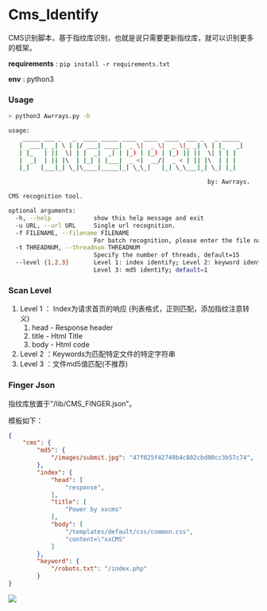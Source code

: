 # Cms_Identify

CMS识别脚本，基于指纹库识别，也就是说只需要更新指纹库，就可以识别更多的框架。

**requirements** : `pip install -r requirements.txt`

**env** : python3

### Usage

```sh
> python3 Awrrays.py -h

usage:
    _____ ___ _   _  ____ _____ ____  ____  ____  ___ _   _ _____
   |  ___|_ _| \ | |/ ___| ____|  _ \|  _ \|  _ \|_ _| \ | |_   _|
   | |_   | ||  \| | |  _|  _| | |_) | |_) | |_) || ||  \| | | |
   |  _|  | || |\  | |_| | |___|  _ <|  __/|  _ < | || |\  | | |
   |_|   |___|_| \_|\____|_____|_| \_\_|   |_| \_\___|_| \_| |_|

                                                        by: Awrrays.

CMS recognition tool.

optional arguments:
  -h, --help            show this help message and exit
  -u URL, --url URL     Single url recognition.
  -f FILENAME, --filename FILENAME
                        For batch recognition, please enter the file name.
  -t THREADNUM, --threadnum THREADNUM
                        Specify the number of threads, default=15
  --level {1,2,3}       Level 1: index identify; Level 2: keyword identify;
                        Level 3: md5 identify; default=1
```

### Scan Level

1. Level 1 ： Index为请求首页的响应  (列表格式，正则匹配，添加指纹注意转义)
   1. head - Response header
   2. title - Html Title
   3. body - Html code
2. Level 2 ：Keywords为匹配特定文件的特定字符串
3. Level 3 ：文件md5值匹配(不推荐)

### Finger Json

指纹库放置于"/lib/CMS_FINGER.json"。

<!--指纹库更新于2020/05/05-->

模板如下：

```json
{
	"cms": {
        "md5": {
            "/images/submit.jpg": "47f025f42749b4c802cbd00cc3b57c74",
        },
        "index": {
            "head": [
             	"response",   
            ],
            "title": [
             	"Power by xxcms"   
            ],
            "body": [
                "/templates/default/css/common.css",
                "content=\"xxCMS"
            ]
        },
        "keyword": {
            "/robots.txt": "/index.php"
        }
}
```

![](https://img.shields.io/badge/Powerd%20By-Awrrays-blue)

